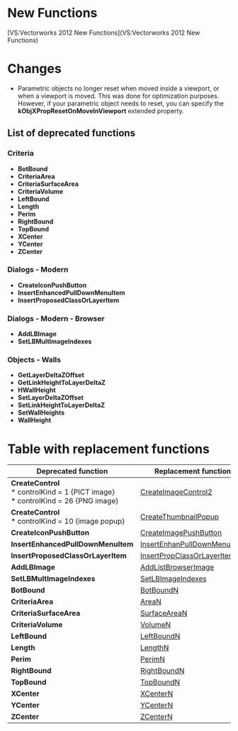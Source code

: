 # New Functions

[VS:Vectorworks 2012 New Functions](VS:Vectorworks 2012 New Functions)

# Changes

* Parametric objects no longer reset when moved inside a viewport, or when a viewport is moved. This was done for optimization purposes. However, if your parametric object needs to reset, you can specify the **kObjXPropResetOnMoveInViewport** extended property.

## List of deprecated functions

### Criteria

* __BotBound__
* __CriteriaArea__
* __CriteriaSurfaceArea__
* __CriteriaVolume__
* __LeftBound__
* __Length__
* __Perim__
* __RightBound__
* __TopBound__
* __XCenter__
* __YCenter__
* __ZCenter__

### Dialogs - Modern

* __CreateIconPushButton__
* __InsertEnhancedPullDownMenuItem__
* __InsertProposedClassOrLayerItem__

### Dialogs - Modern - Browser

* __AddLBImage__
* __SetLBMultImageIndexes__

### Objects - Walls

* __GetLayerDeltaZOffset__
* __GetLinkHeightToLayerDeltaZ__
* __HWallHeight__
* __SetLayerDeltaZOffset__
* __SetLinkHeightToLayerDeltaZ__
* __SetWallHeights__
* __WallHeight__

# Table with replacement functions

| Deprecated function | Replacement function |
|---------------------|----------------------|
| __CreateControl__ <br> * controlKind = 1  {PICT image} <br> * controlKind = 26 {PNG image} | [CreateImageControl2](../../Function%20Reference/Functions/pages/CreateImageControl2.md) |
| __CreateControl__ <br> * controlKind = 10 {image popup} | [CreateThumbnailPopup](../../Function%20Reference/Functions/pages/CreateThumbnailPopup.md) |
| __CreateIconPushButton__ | [CreateImagePushButton](../../Function%20Reference/Functions/pages/CreateImagePushButton.md) |
| __InsertEnhancedPullDownMenuItem__ | [InsertEnhanPullDownMenuItem](../../Function%20Reference/Functions/pages/InsertEnhanPullDownMenuItem.md) |
| __InsertProposedClassOrLayerItem__ | [InsertPropClassOrLayerItem](../../Function%20Reference/Functions/pages/InsertPropClassOrLayerItem.md) |
| __AddLBImage__ | [AddListBrowserImage](../../Function%20Reference/Functions/pages/AddListBrowserImage.md) |
| __SetLBMultImageIndexes__ | [SetLBImageIndexes](../../Function%20Reference/Functions/pages/SetLBImageIndexes.md) |
| __BotBound__ | [BotBoundN](../../Function%20Reference/Functions/pages/BotBoundN.md) |
| __CriteriaArea__ | [AreaN](../../Function%20Reference/Functions/pages/AreaN.md) |
| __CriteriaSurfaceArea__ | [SurfaceAreaN](../../Function%20Reference/Functions/pages/SurfaceAreaN.md) |
| __CriteriaVolume__ | [VolumeN](../../Function%20Reference/Functions/pages/VolumeN.md) |
| __LeftBound__ | [LeftBoundN](../../Function%20Reference/Functions/pages/LeftBoundN.md) |
| __Length__ | [LengthN](../../Function%20Reference/Functions/pages/LengthN.md) |
| __Perim__ | [PerimN](../../Function%20Reference/Functions/pages/PerimN.md) |
| __RightBound__ | [RightBoundN](../../Function%20Reference/Functions/pages/RightBoundN.md) |
| __TopBound__ | [TopBoundN](../../Function%20Reference/Functions/pages/TopBoundN.md) |
| __XCenter__ | [XCenterN](../../Function%20Reference/Functions/pages/XCenterN.md) |
| __YCenter__ | [YCenterN](../../Function%20Reference/Functions/pages/YCenterN.md) |
| __ZCenter__ | [ZCenterN](../../Function%20Reference/Functions/pages/ZCenterN.md) |

